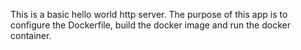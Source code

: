 This is a basic hello world http server.
The purpose of this app is to configure the Dockerfile, build the docker image and run the docker container.